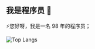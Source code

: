 ## 我是程序员 👋

⚡您好呀，我是一名 98 年的程序员；

![Top Langs](https://github-readme-stats.vercel.app/api/top-langs/?username=anuraghazra&layout=compact&theme=merko)

<!--
**coder-lhq/coder-lhq** is a ✨ _special_ ✨ repository because its `README.md` (this file) appears on your GitHub profile.

Here are some ideas to get you started:

- 🔭 I’m currently working on ...
- 🌱 I’m currently learning ...
- 👯 I’m looking to collaborate on ...
- 🤔 I’m looking for help with ...
- 💬 Ask me about ...
- 📫 How to reach me: ...
- 😄 Pronouns: ...
- ⚡ Fun fact: ...
-->
